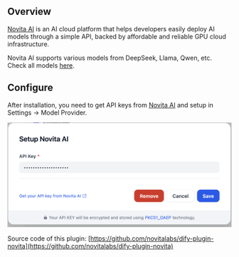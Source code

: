 ## Overview

[Novita AI](https://novita.ai/) is an AI cloud platform that helps developers easily deploy AI models through a simple API, backed by affordable and reliable GPU cloud infrastructure.

Novita AI supports various models from DeepSeek, Llama, Qwen, etc. Check all models [here](https://novita.ai/models/llm).

## Configure
After installation, you need to get API keys from [Novita AI](https://novita.ai/settings/key-management?utm_source=github_dify) and setup in Settings -> Model Provider.

![](_assets/novita-01.png)


Source code of this plugin: [https://github.com/novitalabs/dify-plugin-novita](https://github.com/novitalabs/dify-plugin-novita)
